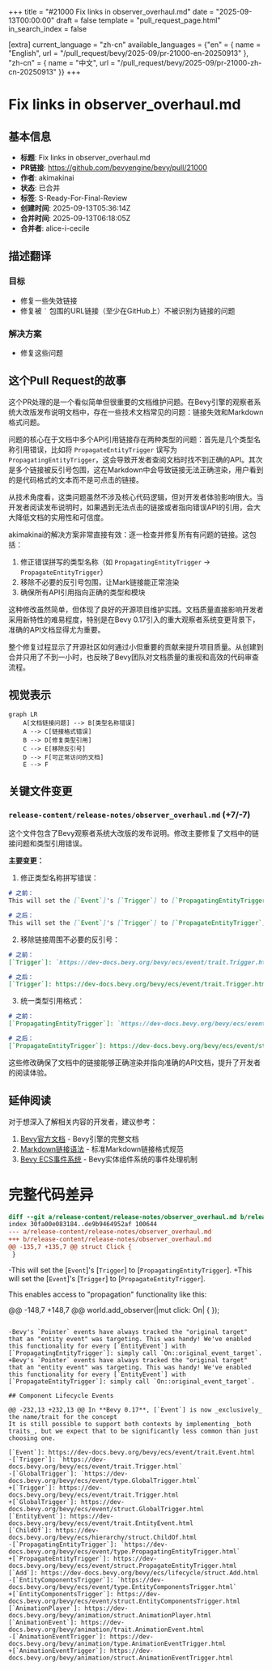 +++
title = "#21000 Fix links in observer_overhaul.md"
date = "2025-09-13T00:00:00"
draft = false
template = "pull_request_page.html"
in_search_index = false

[extra]
current_language = "zh-cn"
available_languages = {"en" = { name = "English", url = "/pull_request/bevy/2025-09/pr-21000-en-20250913" }, "zh-cn" = { name = "中文", url = "/pull_request/bevy/2025-09/pr-21000-zh-cn-20250913" }}
+++

# Fix links in observer_overhaul.md

## 基本信息
- **标题**: Fix links in observer_overhaul.md
- **PR链接**: https://github.com/bevyengine/bevy/pull/21000
- **作者**: akimakinai
- **状态**: 已合并
- **标签**: S-Ready-For-Final-Review
- **创建时间**: 2025-09-13T05:36:14Z
- **合并时间**: 2025-09-13T06:18:05Z
- **合并者**: alice-i-cecile

## 描述翻译
### 目标
- 修复一些失效链接
- 修复被 `` ` `` 包围的URL链接（至少在GitHub上）不被识别为链接的问题

### 解决方案
- 修复这些问题

## 这个Pull Request的故事

这个PR处理的是一个看似简单但很重要的文档维护问题。在Bevy引擎的观察者系统大改版发布说明文档中，存在一些技术文档常见的问题：链接失效和Markdown格式问题。

问题的核心在于文档中多个API引用链接存在两种类型的问题：首先是几个类型名称引用错误，比如将 `PropagateEntityTrigger` 误写为 `PropagatingEntityTrigger`，这会导致开发者查阅文档时找不到正确的API。其次是多个链接被反引号包围，这在Markdown中会导致链接无法正确渲染，用户看到的是代码格式的文本而不是可点击的链接。

从技术角度看，这类问题虽然不涉及核心代码逻辑，但对开发者体验影响很大。当开发者阅读发布说明时，如果遇到无法点击的链接或者指向错误API的引用，会大大降低文档的实用性和可信度。

akimakinai的解决方案非常直接有效：逐一检查并修复所有有问题的链接。这包括：
1. 修正错误拼写的类型名称（如 `PropagatingEntityTrigger` → `PropagateEntityTrigger`）
2. 移除不必要的反引号包围，让Mark链接能正常渲染
3. 确保所有API引用指向正确的类型和模块

这种修改虽然简单，但体现了良好的开源项目维护实践。文档质量直接影响开发者采用新特性的难易程度，特别是在Bevy 0.17引入的重大观察者系统变更背景下，准确的API文档显得尤为重要。

整个修复过程显示了开源社区如何通过小但重要的贡献来提升项目质量。从创建到合并只用了不到一小时，也反映了Bevy团队对文档质量的重视和高效的代码审查流程。

## 视觉表示

```mermaid
graph LR
    A[文档链接问题] --> B[类型名称错误]
    A --> C[链接格式错误]
    B --> D[修复类型引用]
    C --> E[移除反引号]
    D --> F[可正常访问的文档]
    E --> F
```

## 关键文件变更

### `release-content/release-notes/observer_overhaul.md` (+7/-7)

这个文件包含了Bevy观察者系统大改版的发布说明。修改主要修复了文档中的链接问题和类型引用错误。

**主要变更：**

1. 修正类型名称拼写错误：
```markdown
# 之前：
This will set the [`Event`]'s [`Trigger`] to [`PropagatingEntityTrigger`].

# 之后：
This will set the [`Event`]'s [`Trigger`] to [`PropagateEntityTrigger`].
```

2. 移除链接周围不必要的反引号：
```markdown
# 之前：
[`Trigger`]: `https://dev-docs.bevy.org/bevy/ecs/event/trait.Trigger.html`

# 之后：
[`Trigger`]: https://dev-docs.bevy.org/bevy/ecs/event/trait.Trigger.html
```

3. 统一类型引用格式：
```markdown
# 之前：
[`PropagatingEntityTrigger`]: `https://dev-docs.bevy.org/bevy/ecs/event/type.PropagatingEntityTrigger.html`

# 之后：
[`PropagateEntityTrigger`]: https://dev-docs.bevy.org/bevy/ecs/event/struct.PropagateEntityTrigger.html
```

这些修改确保了文档中的链接能够正确渲染并指向准确的API文档，提升了开发者的阅读体验。

## 延伸阅读

对于想深入了解相关内容的开发者，建议参考：

1. [Bevy官方文档](https://bevyengine.org/learn/) - Bevy引擎的完整文档
2. [Markdown链接语法](https://www.markdownguide.org/basic-syntax/#links) - 标准Markdown链接格式规范
3. [Bevy ECS事件系统](https://dev-docs.bevy.org/bevy/ecs/event/index.html) - Bevy实体组件系统的事件处理机制

# 完整代码差异

```diff
diff --git a/release-content/release-notes/observer_overhaul.md b/release-content/release-notes/observer_overhaul.md
index 30fa00e083184..de9b9464952af 100644
--- a/release-content/release-notes/observer_overhaul.md
+++ b/release-content/release-notes/observer_overhaul.md
@@ -135,7 +135,7 @@ struct Click {
 }
 ```
 
-This will set the [`Event`]'s [`Trigger`] to [`PropagatingEntityTrigger`].
+This will set the [`Event`]'s [`Trigger`] to [`PropagateEntityTrigger`].
 
 This enables access to "propagation" functionality like this:
 
@@ -148,7 +148,7 @@ world.add_observer(|mut click: On<Click>| {
 });
 ```
 
-Bevy's `Pointer` events have always tracked the "original target" that an "entity event" was targeting. This was handy! We've enabled this functionality for every [`EntityEvent`] with [`PropagatingEntityTrigger`]: simply call `On::original_event_target`.
+Bevy's `Pointer` events have always tracked the "original target" that an "entity event" was targeting. This was handy! We've enabled this functionality for every [`EntityEvent`] with [`PropagateEntityTrigger`]: simply call `On::original_event_target`.
 
 ## Component Lifecycle Events
 
@@ -232,13 +232,13 @@ In **Bevy 0.17**, [`Event`] is now _exclusively_ the name/trait for the concept
 It is still possible to support both contexts by implementing _both traits_, but we expect that to be significantly less common than just choosing one.
 
 [`Event`]: https://dev-docs.bevy.org/bevy/ecs/event/trait.Event.html
-[`Trigger`]: `https://dev-docs.bevy.org/bevy/ecs/event/trait.Trigger.html`
-[`GlobalTrigger`]: `https://dev-docs.bevy.org/bevy/ecs/event/type.GlobalTrigger.html`
+[`Trigger`]: https://dev-docs.bevy.org/bevy/ecs/event/trait.Trigger.html
+[`GlobalTrigger`]: https://dev-docs.bevy.org/bevy/ecs/event/struct.GlobalTrigger.html
 [`EntityEvent`]: https://dev-docs.bevy.org/bevy/ecs/event/trait.EntityEvent.html
 [`ChildOf`]: https://dev-docs.bevy.org/bevy/ecs/hierarchy/struct.ChildOf.html
-[`PropagatingEntityTrigger`]: `https://dev-docs.bevy.org/bevy/ecs/event/type.PropagatingEntityTrigger.html`
+[`PropagateEntityTrigger`]: https://dev-docs.bevy.org/bevy/ecs/event/struct.PropagateEntityTrigger.html
 [`Add`]: https://dev-docs.bevy.org/bevy/ecs/lifecycle/struct.Add.html
-[`EntityComponentsTrigger`]: `https://dev-docs.bevy.org/bevy/ecs/event/type.EntityComponentsTrigger.html`
+[`EntityComponentsTrigger`]: https://dev-docs.bevy.org/bevy/ecs/event/struct.EntityComponentsTrigger.html
 [`AnimationPlayer`]: https://dev-docs.bevy.org/bevy/animation/struct.AnimationPlayer.html
 [`AnimationEvent`]: https://dev-docs.bevy.org/bevy/animation/trait.AnimationEvent.html
-[`AnimationEventTrigger`]: https://dev-docs.bevy.org/bevy/animation/type.AnimationEventTrigger.html
+[`AnimationEventTrigger`]: https://dev-docs.bevy.org/bevy/animation/struct.AnimationEventTrigger.html
```